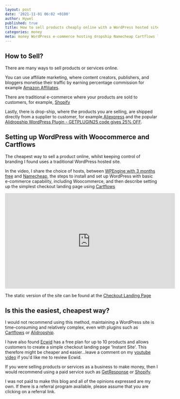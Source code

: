 ```yaml
---
layout: post
date: '2021-11-01 06:02 +0100'
author: Hywel
published: true
title: How to sell products cheaply online with a WordPress hosted site and Cartflows checkout page
categories: money
meta: money WordPress e-commerce hosting dropship Namecheap Cartflows landing sales
---
```


## How to Sell?
There are many ways to sell products or services online.  

You can use affiliate marketing, where content creators, publishers, and bloggers monetise their traffic by earning percentage commission for example [Amazon Affiliates](https://affiliate-program.amazon.com).

There are traditional e-commerce where your products are sold to customers, for example, [Shopify](https://www.shopify.com) 

Lastly, there is drop-ship, where the products you are selling, are shipped directly from a supplier to customer, for example,[Aliexpress](https://www.aliexpress.com) and the popular [Alidropship WordPress Plugin - GETPLUGIN25 code gives 25% OFF](https://alidropship.com/?via=15255).

## Setting up WordPress with Woocommerce and Cartflows

The cheapest way to sell a product online, whilst keeping control of branding I found uses a traditional WordPress hosted site.

In the video, I share the choice of hosts, between [WPEngine with 3 months free](https://shareasale.com/r.cfm?b=1343154&u=2265263&m=41388&urllink=&afftrack=) and  [Namecheap](https://namecheap.pxf.io/x9QKR3), the steps to install and set up WordPress with basic e-commerce capability, including Woocommerce, and then describe setting up the simplest checkout landing page using [Cartflows](https://cartflows.com/?cf=1614)


<iframe width="560" height="315" src="https://www.youtube.com/embed/5F4gUVgR_xs" title="YouTube video player" frameborder="0" allow="accelerometer; autoplay; clipboard-write; encrypted-media; gyroscope; picture-in-picture" allowfullscreen></iframe>

The static version of the site can be found at the [Checkout Landing Page](https://mysterious-lion.netlify.app/) 


## Is this the easiest, cheapest way?

I would not recommend using this method, maintaining a WordPress site is time-consuming and relatively complex, even with plugins such as [Cartflows](https://cartflows.com/?cf=1614) or [Alidropship](https://alidropship.com/?via=15255).

I have also found [Ecwid](https://open.ecwid.com/3B8cs6) has a free plan for up to 10 products and allows customers to create a simple checkout landing page 'Instant Site'.  This therefore might be cheaper and easier...leave a comment on my [youtube video](https://www.youtube.com/embed/5F4gUVgR_xs) if you'd like me to review Ecwid.

If you were selling products or services as a business to make money, then I would recommend using a paid service such as  [GetResponse](https://www.getresponse.com/?a=kEqeQTKMpY) or [Shopify](https://www.shopify.com).

I was not paid to make this blog and all of the opinions expressed are my own. If there is a referral program available, please assume that you are clicking on a referral link.